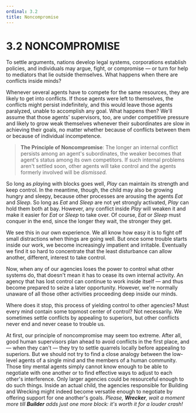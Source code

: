 ```yaml
---
ordinal: 3.2
title: Noncompromise
---
```


# 3.2 NONCOMPROMISE

To settle arguments, nations develop legal systems, corporations establish policies, and individuals may argue, fight, or compromise &mdash; or turn for help to mediators that lie outside themselves. What happens when there are conflicts inside minds?

Whenever several agents have to compete for the same resources, they are likely to get into conflicts. If those agents were left to themselves, the conflicts might persist indefinitely, and this would leave those agents paralyzed, unable to accomplish any goal. What happens then? We'll assume that those agents' supervisors, too, are under competitive pressure and likely to grow weak themselves whenever their subordinates are slow in achieving their goals, no matter whether because of conflicts between them or because of individual incompetence.

> **The Principle of Noncompromise**: The longer an internal conflict persists among an agent's subordinates, the weaker becomes that agent's status among its own competitors. If such internal problems aren't settled soon, other agents will take control and the agents formerly involved will be <em>dismissed.</em>

So long as *play*ing with blocks goes well, _Play_ can maintain its strength and keep control. In the meantime, though, the child may also be growing hungry and sleepy, because other processes are arousing the agents _Eat_ and _Sleep_. So long as _Eat_ and _Sleep_ are not yet strongly activated, _Play_ can hold them both at bay. However, any conflict inside _Play_ will weaken it and make it easier for _Eat_ or _Sleep_ to take over. Of course, _Eat_ or _Sleep_ must conquer in the end, since the longer they wait, the stronger they get.

We see this in our own experience. We all know how easy it is to fight off small distractions when things are going well. But once some trouble starts inside our work, we become increasingly impatient and irritable. Eventually we find it so hard to concentrate that the least disturbance can allow another, different, interest to take control.

Now, when any of our agencies loses the power to control what other systems do, that doesn't mean it has to cease its own internal activity. An agency that has lost control can continue to work inside itself &mdash; and thus become prepared to seize a later opportunity. However, we're normally unaware of all those other activities proceeding deep inside our minds.

Where does it stop, this process of yielding control to other agencies? Must every mind contain some topmost center of control? Not necessarily. We sometimes settle conflicts by appealing to superiors, but other conflicts never end and never cease to trouble us.

At first, our principle of noncompromise may seem too extreme. After all, good human supervisors plan ahead to avoid conflicts in the first place, and &mdash; when they can't &mdash; they try to settle quarrels locally before appealing to superiors. But we should not try to find a close analogy between the low-level agents of a single mind and the members of a human community. Those tiny mental agents simply cannot know enough to be able to negotiate with one another or to find effective ways to adjust to each other's interference. Only larger agencies could be resourceful enough to do such things. Inside an actual child, the agencies responsible for Building and Wrecking might indeed become versatile enough to negotiate by offering support for one another's goals. _Please, **Wrecker**, wait a moment more till **Builder** adds just one more block: it's worth it for a louder crash!_
